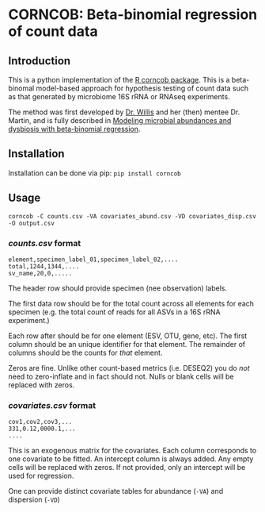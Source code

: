# CORNCOB: Beta-binomial regression of count data

## Introduction
This is a python implementation of the [R corncob package](https://github.com/bryandmartin/corncob).
This is a beta-binomal model-based approach for hypothesis testing of count data such as that generated by microbiome 16S rRNA or RNAseq experiments.

The method was first developed by [Dr. Willis](http://statisticaldiversitylab.com/team) and her (then) mentee Dr. Martin, and is fully described in [Modeling microbial abundances and dysbiosis with beta-binomial regression](https://projecteuclid.org/euclid.aoas/1587002666).

## Installation
Installation can be done via pip:
`pip install corncob`

## Usage
`corncob -C counts.csv -VA covariates_abund.csv -VD covariates_disp.csv -O output.csv`
### _counts.csv_ format
```
element,specimen_label_01,specimen_label_02,....
total,1244,1344,....
sv_name,20,0,.....
```
The header row should provide specimen (nee observation) labels.

The first data row should be for the total count across all elements for each specimen (e.g. the total count of reads for all ASVs in a 16S rRNA experiment.)

Each row after should be for one element (ESV, OTU, gene, etc). The first column should be an unique identifier for that element. The remainder of columns should be the counts for _that_ element.

Zeros are fine. Unlike other count-based metrics (i.e. DESEQ2) you do _not_ need to zero-inflate and in fact should not. Nulls or blank cells will be replaced with zeros.

### _covariates.csv_ format
```
cov1,cov2,cov3,...
331,0.12,0000.1,...
....
```
This is an exogenous matrix for the covariates. Each column corresponds to one covariate to be fitted. An intercept column is always added. Any empty cells will be replaced with zeros. If not provided, only an intercept will be used for regression.

One can provide distinct covariate tables for abundance (`-VA`) and dispersion (`-VD`)